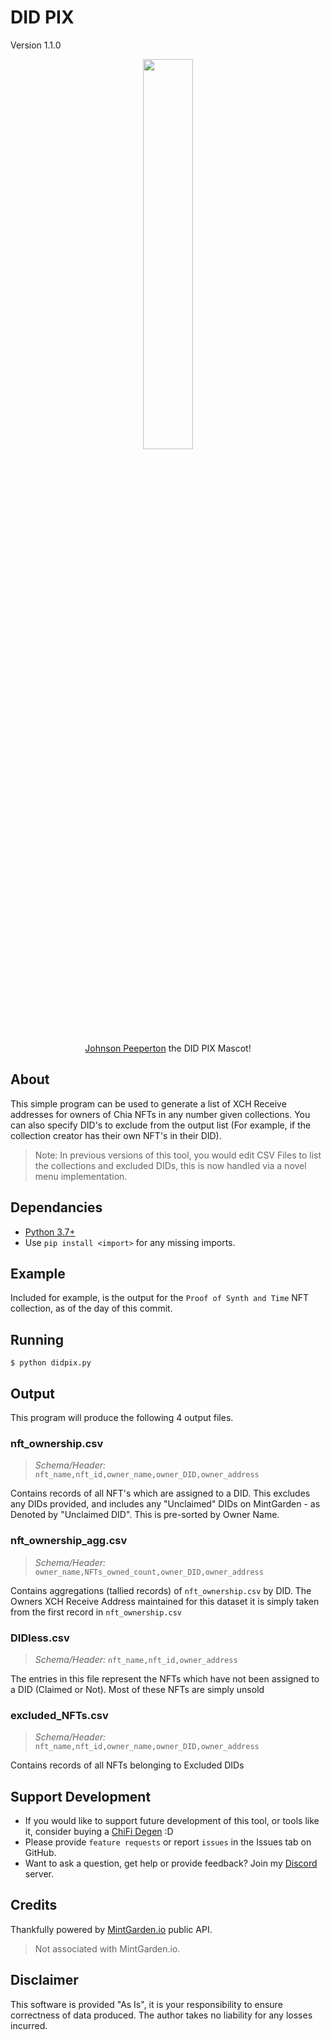 # DID PIX

Version 1.1.0

<div align="center">
    <img src="https://bafybeiam6rq5c5jmg5lp524q6elln33stojpsclipzr5whicyegmzmfdym.ipfs.nftstorage.link/DIDPIX.png" style="width:40%;height:auto;"/>
    <p><a href="https://mintgarden.io/nfts/nft1frue7ehxrj975q3dy9f8n0lq0a7lt7676jlg5rl59yr2dzc2y46qdksvxk">Johnson Peeperton</a> the DID PIX Mascot!</p>
</div>

## About

This simple program can be used to generate a list of XCH Receive addresses for owners of Chia NFTs in any number given collections. You can also specify DID's to exclude from the output list (For example, if the collection creator has their own NFT's in their DID).

> Note: In previous versions of this tool, you would edit CSV Files to list the collections and excluded DIDs, this is now handled via a novel menu implementation.

## Dependancies

- [Python 3.7+](https://www.python.org/downloads/)
- Use `pip install <import>` for any missing imports.

## Example

Included for example, is the output for the `Proof of Synth and Time` NFT collection, as of the day of this commit.

## Running

`$ python didpix.py`

## Output

This program will produce the following 4 output files.

### **nft_ownership.csv**

> *Schema/Header:* `nft_name,nft_id,owner_name,owner_DID,owner_address`

Contains records of all NFT's which are assigned to a DID. This excludes any DIDs provided, and includes any "Unclaimed" DIDs on MintGarden - as Denoted by "Unclaimed DID". This is pre-sorted by Owner Name.

### **nft_ownership_agg.csv**

> *Schema/Header:* `owner_name,NFTs_owned_count,owner_DID,owner_address`

Contains aggregations (tallied records) of `nft_ownership.csv` by DID. The Owners XCH Receive Address maintained for this dataset it is simply taken from the first record in `nft_ownership.csv`

### **DIDless.csv**

> *Schema/Header:* `nft_name,nft_id,owner_address`

The entries in this file represent the NFTs which have not been assigned to a DID (Claimed or Not). Most of these NFTs are simply unsold

### **excluded_NFTs.csv**

> *Schema/Header:* `nft_name,nft_id,owner_name,owner_DID,owner_address`

Contains records of all NFTs belonging to Excluded DIDs

## Support Development

- If you would like to support future development of this tool, or tools like it, consider buying a [ChiFi Degen](https://dexie.space/offers/col1cueue8anxk6uyf0gu92gwxfm2myf7mdq06z744h32wlw37urhlvsjnpu9c/xch) :D
- Please provide `feature requests` or report `issues` in the Issues tab on GitHub.
- Want to ask a question, get help or provide feedback? Join my [Discord]() server.

## Credits

Thankfully powered by [MintGarden.io](mintgarden.io) public API.

> Not associated with MintGarden.io.

## Disclaimer

This software is provided "As Is", it is your responsibility to ensure correctness of data produced.
The author takes no liability for any losses incurred.
